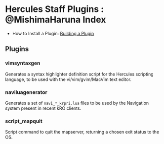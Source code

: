 Hercules Staff Plugins : @MishimaHaruna Index
=============================================

- How to Install a Plugin: [Building a Plugin](http://hercules.ws/wiki/HPM#Building_a_plugin)

Plugins
-------

### vimsyntaxgen

Generates a syntax highlighter definition script for the Hercules scripting
language, to be used with the vi/vim/gvim/MacVim text editor.

### naviluagenerator

Generates a set of `navi_*_krpri.lua` files to be used by the Navigation system
present in recent kRO clients.

### script_mapquit

Script command to quit the mapserver, returning a chosen exit status to the OS.
